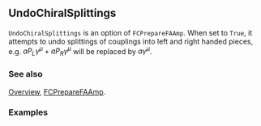 ## UndoChiralSplittings

`UndoChiralSplittings` is an option of `FCPrepareFAAmp`. When set to `True`, it attempts to undo splittings of couplings into left and right handed pieces, e.g. $a P_L \gamma^\mu + a P_R \gamma^\mu$ will be replaced by $a \gamma^\mu$.

### See also

[Overview](Extra/FeynCalc.md), [FCPrepareFAAmp](FCPrepareFAAmp.md).

### Examples

